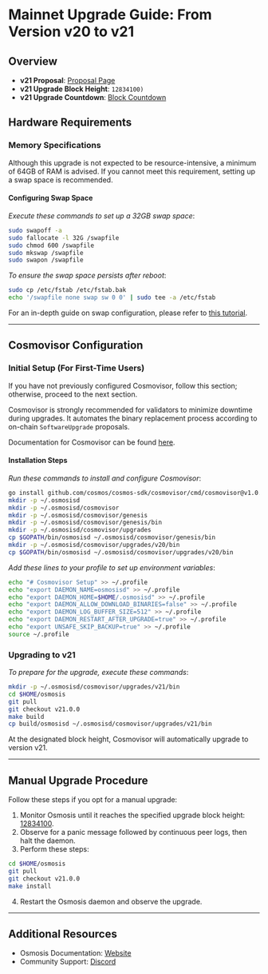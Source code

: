 # Mainnet Upgrade Guide: From Version v20 to v21

## Overview

- **v21 Proposal**: [Proposal Page](https://www.mintscan.io/osmosis/proposals/696)
- **v21 Upgrade Block Height**: `12834100)`
- **v21 Upgrade Countdown**: [Block Countdown](https://www.mintscan.io/osmosis/block/12834100)

## Hardware Requirements

### Memory Specifications

Although this upgrade is not expected to be resource-intensive, a minimum of 64GB of RAM is advised. If you cannot meet this requirement, setting up a swap space is recommended.

#### Configuring Swap Space

*Execute these commands to set up a 32GB swap space*:

```sh
sudo swapoff -a
sudo fallocate -l 32G /swapfile
sudo chmod 600 /swapfile
sudo mkswap /swapfile
sudo swapon /swapfile
```

*To ensure the swap space persists after reboot*:

```sh
sudo cp /etc/fstab /etc/fstab.bak
echo '/swapfile none swap sw 0 0' | sudo tee -a /etc/fstab
```

For an in-depth guide on swap configuration, please refer to [this tutorial](https://www.digitalocean.com/community/tutorials/how-to-add-swap-space-on-ubuntu-20-04).

---

## Cosmovisor Configuration

### Initial Setup (For First-Time Users)

If you have not previously configured Cosmovisor, follow this section; otherwise, proceed to the next section.

Cosmovisor is strongly recommended for validators to minimize downtime during upgrades. It automates the binary replacement process according to on-chain `SoftwareUpgrade` proposals.

Documentation for Cosmovisor can be found [here](https://docs.cosmos.network/main/tooling/cosmovisor).

#### Installation Steps

*Run these commands to install and configure Cosmovisor*:

```sh
go install github.com/cosmos/cosmos-sdk/cosmovisor/cmd/cosmovisor@v1.0.0
mkdir -p ~/.osmosisd
mkdir -p ~/.osmosisd/cosmovisor
mkdir -p ~/.osmosisd/cosmovisor/genesis
mkdir -p ~/.osmosisd/cosmovisor/genesis/bin
mkdir -p ~/.osmosisd/cosmovisor/upgrades
cp $GOPATH/bin/osmosisd ~/.osmosisd/cosmovisor/genesis/bin
mkdir -p ~/.osmosisd/cosmovisor/upgrades/v20/bin
cp $GOPATH/bin/osmosisd ~/.osmosisd/cosmovisor/upgrades/v20/bin
```

*Add these lines to your profile to set up environment variables*:

```sh
echo "# Cosmovisor Setup" >> ~/.profile
echo "export DAEMON_NAME=osmosisd" >> ~/.profile
echo "export DAEMON_HOME=$HOME/.osmosisd" >> ~/.profile
echo "export DAEMON_ALLOW_DOWNLOAD_BINARIES=false" >> ~/.profile
echo "export DAEMON_LOG_BUFFER_SIZE=512" >> ~/.profile
echo "export DAEMON_RESTART_AFTER_UPGRADE=true" >> ~/.profile
echo "export UNSAFE_SKIP_BACKUP=true" >> ~/.profile
source ~/.profile
```

### Upgrading to v21

*To prepare for the upgrade, execute these commands*:

```sh
mkdir -p ~/.osmosisd/cosmovisor/upgrades/v21/bin
cd $HOME/osmosis
git pull
git checkout v21.0.0
make build
cp build/osmosisd ~/.osmosisd/cosmovisor/upgrades/v21/bin
```

At the designated block height, Cosmovisor will automatically upgrade to version v21.

---

## Manual Upgrade Procedure

Follow these steps if you opt for a manual upgrade:

1. Monitor Osmosis until it reaches the specified upgrade block height: [12834100](https://www.mintscan.io/osmosis/block/12834100).
2. Observe for a panic message followed by continuous peer logs, then halt the daemon.
3. Perform these steps:

```sh
cd $HOME/osmosis
git pull
git checkout v21.0.0
make install
```

4. Restart the Osmosis daemon and observe the upgrade.

---

## Additional Resources

- Osmosis Documentation: [Website](https://docs.osmosis.zone)
- Community Support: [Discord](https://discord.gg/pAxjcFnAFH)

